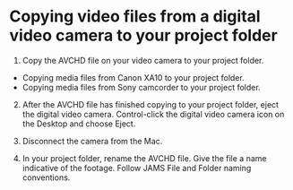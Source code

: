 # Copying video files from a digital video camera to your project folder

1. Copy the AVCHD file on your video camera to your project folder.

  * Copying media files from Canon XA10 to your project folder.
  * Copying media files from Sony camcorder to your project folder.


2. After the AVCHD file has finished copying to your project folder, eject the digital video camera. Control-click the digital video camera icon on the Desktop and choose Eject.

3. Disconnect the camera from the Mac. 

4. In your project folder, rename the AVCHD file. Give the file a name indicative of the footage. Follow JAMS File and Folder naming conventions. 


